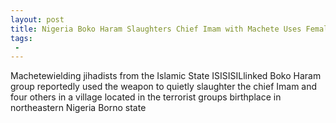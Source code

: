 ```yaml
---
layout: post
title: Nigeria Boko Haram Slaughters Chief Imam with Machete Uses Female Suicide Bombers to Kill 15 Others
tags:
 -
---
```

Machetewielding jihadists from the Islamic State ISISISILlinked Boko Haram group reportedly used the weapon to quietly slaughter the chief Imam and four others in a village located in the terrorist groups birthplace in northeastern Nigeria Borno state
